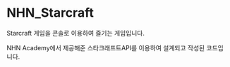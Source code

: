 # NHN_Starcraft

Starcraft 게임을 콘솔로 이용하여 즐기는 게임입니다.

NHN Academy에서 제공해준 스타크래프트API를 이용하여 설계되고 작성된 코드입니다.